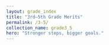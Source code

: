 ```yaml
---
layout: grade_index
title: "3rd–5th Grade Merits"
permalink: /3-5/
collection_name: grade3_5
hero: "Stronger steps, bigger goals."
---
```

